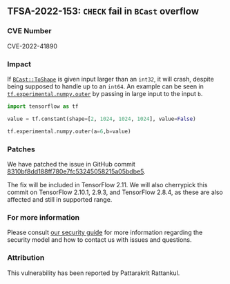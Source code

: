 ## TFSA-2022-153: `CHECK` fail in `BCast` overflow

### CVE Number
CVE-2022-41890

### Impact
If [`BCast::ToShape`](https://github.com/tensorflow/tensorflow/blob/master/tensorflow/core/util/bcast.h) is given input larger than an `int32`, it will crash, despite being supposed to handle up to an `int64`. An example can be seen in [`tf.experimental.numpy.outer`](https://github.com/tensorflow/tensorflow/blob/master/tensorflow/core/util/bcast.h) by passing in large input to the input `b`.
```python
import tensorflow as tf

value = tf.constant(shape=[2, 1024, 1024, 1024], value=False)

tf.experimental.numpy.outer(a=6,b=value)
```

### Patches
We have patched the issue in GitHub commit [8310bf8dd188ff780e7fc53245058215a05bdbe5](https://github.com/tensorflow/tensorflow/commit/8310bf8dd188ff780e7fc53245058215a05bdbe5).

The fix will be included in TensorFlow 2.11. We will also cherrypick this commit on TensorFlow 2.10.1, 2.9.3, and TensorFlow 2.8.4, as these are also affected and still in supported range.


### For more information
Please consult [our security guide](https://github.com/tensorflow/tensorflow/blob/master/SECURITY.md) for more information regarding the security model and how to contact us with issues and questions.


### Attribution
This vulnerability has been reported by Pattarakrit Rattankul.
